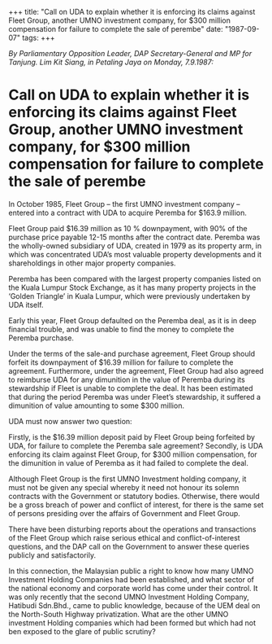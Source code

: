 +++ 
title: "Call on UDA to explain whether it is enforcing its claims against Fleet Group, another UMNO investment company, for $300 million compensation for failure to complete the sale of perembe"
date: "1987-09-07"
tags:
+++

_By Parliamentary Opposition Leader, DAP Secretary-General and MP for Tanjung. Lim Kit Siang, in Petaling Jaya on Monday, 7.9.1987:_

# Call on UDA to explain whether it is enforcing its claims against Fleet Group, another UMNO investment company, for $300 million compensation for failure to complete the sale of perembe

In October 1985, Fleet Group – the first UMNO investment company – entered into a contract with UDA to acquire Peremba for $163.9 million.</u>

Fleet Group paid $16.39 million as 10 % downpayment, with 90% of the purchase price payable 12-15 months after the contract date.
Peremba was the wholly-owned subsidiary of UDA, created in 1979 as its property arm, in which was concentrated UDA’s most valuable property developments and it shareholdings in other major property companies.

Peremba has been compared with the largest property companies listed on the Kuala Lumpur Stock Exchange, as it has many property projects in the ‘Golden Triangle’ in Kuala Lumpur, which were previously undertaken by UDA itself.

Early this year, Fleet Group defaulted on the Peremba  deal, as it is in deep financial trouble, and was unable to find the money to complete the Peremba purchase.

Under the terms of the sale-and purchase agreement, Fleet Group should forfeit its downpayment of $16.39 million for failure to complete 
the agreement. Furthermore, under the agreement, Fleet Group had also agreed to reimburse UDA for any dimunition in the value of Peremba during its stewardship if Fleet is unable to complete the deal. It has been estimated that during the period Peremba was under Fleet’s stewardship, it suffered a dimunition of value amounting to some $300 million.

UDA must now answer two question:

Firstly, is the $16.39 million deposit paid by Fleet Group being forfeited by UDA, for failure to complete the Peremba sale agreement?
Secondly, is UDA enforcing its claim against Fleet Group, for $300 million compensation, for the dimunition in value of Peremba as it had failed to complete the deal.

Although Fleet Group is the first UMNO Investment holding company, it must not be given any special whereby it need not honour its solemn contracts with the Government or statutory bodies. Otherwise, there would be a gross breach of power and conflict of interest, for there is the same set of persons presiding over the affairs of Government and Fleet Group.

There have been disturbing reports about the operations and transactions of the Fleet Group which raise serious ethical and conflict-of-interest questions, and the DAP call on the Government to answer these queries publicly and satisfactorily.

In this connection, the Malaysian public a right to know how many UMNO Investment Holding Companies had been established, and what sector of the national economy and corporate world has come under their control. It was only recently that the second UMNO Investment Holding Company, Hatibudi Sdn.Bhd., came to public knowledge, because of the UEM deal on the North-South Highway privatization. What are the other UMNO investment Holding companies which had been formed but which had not ben exposed to the glare of public scrutiny?
 
